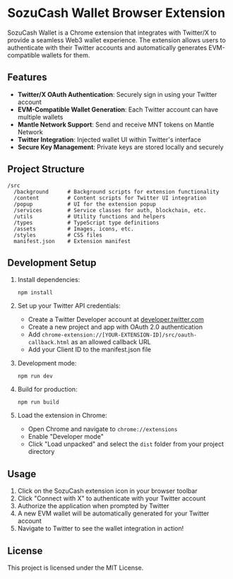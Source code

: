# SozuCash Wallet Browser Extension

SozuCash Wallet is a Chrome extension that integrates with Twitter/X to provide a seamless Web3 wallet experience. The extension allows users to authenticate with their Twitter accounts and automatically generates EVM-compatible wallets for them.

## Features

- **Twitter/X OAuth Authentication**: Securely sign in using your Twitter account
- **EVM-Compatible Wallet Generation**: Each Twitter account can have multiple wallets
- **Mantle Network Support**: Send and receive MNT tokens on Mantle Network
- **Twitter Integration**: Injected wallet UI within Twitter's interface
- **Secure Key Management**: Private keys are stored locally and securely

## Project Structure

```
/src
  /background      # Background scripts for extension functionality
  /content         # Content scripts for Twitter UI integration
  /popup           # UI for the extension popup
  /services        # Service classes for auth, blockchain, etc.
  /utils           # Utility functions and helpers
  /types           # TypeScript type definitions
  /assets          # Images, icons, etc.
  /styles          # CSS files
  manifest.json    # Extension manifest
```

## Development Setup

1. Install dependencies:

   ```
   npm install
   ```

2. Set up your Twitter API credentials:

   - Create a Twitter Developer account at [developer.twitter.com](https://developer.twitter.com)
   - Create a new project and app with OAuth 2.0 authentication
   - Add `chrome-extension://[YOUR-EXTENSION-ID]/src/oauth-callback.html` as an allowed callback URL
   - Add your Client ID to the manifest.json file

3. Development mode:

   ```
   npm run dev
   ```

4. Build for production:

   ```
   npm run build
   ```

5. Load the extension in Chrome:
   - Open Chrome and navigate to `chrome://extensions`
   - Enable "Developer mode"
   - Click "Load unpacked" and select the `dist` folder from your project directory

## Usage

1. Click on the SozuCash extension icon in your browser toolbar
2. Click "Connect with X" to authenticate with your Twitter account
3. Authorize the application when prompted by Twitter
4. A new EVM wallet will be automatically generated for your Twitter account
5. Navigate to Twitter to see the wallet integration in action!

## License

This project is licensed under the MIT License.
